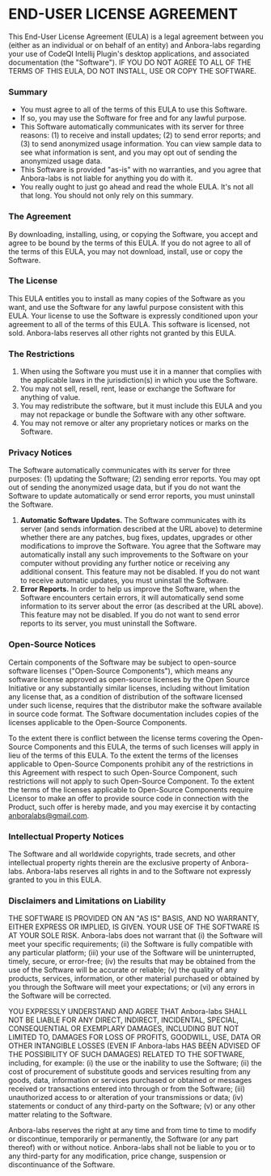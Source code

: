 # END-USER LICENSE AGREEMENT

This End-User License Agreement (EULA) is a legal agreement between you (either as an individual or on behalf of an entity) and Anbora-labs regarding your use of CodeQl Intellij Plugin's desktop applications, and associated documentation (the "Software"). IF YOU DO NOT AGREE TO ALL OF THE TERMS OF THIS EULA, DO NOT INSTALL, USE OR COPY THE SOFTWARE.

### Summary

-	You must agree to all of the terms of this EULA to use this Software.
-	If so, you may use the Software for free and for any lawful purpose.
-	This Software automatically communicates with its server for three reasons: (1) to receive and install updates; (2) to send error reports; and (3) to send anonymized usage information. You can view sample data to see what information is sent, and you may opt out of sending the anonymized usage data.
-	This Software is provided "as-is" with no warranties, and you agree that Anbora-labs is not liable for anything you do with it.
-	You really ought to just go ahead and read the whole EULA. It's not all that long. You should not only rely on this summary.

### The Agreement

By downloading, installing, using, or copying the Software, you accept and agree to be bound by the terms of this EULA. If you do not agree to all of the terms of this EULA, you may not download, install, use or copy the Software.

### The License

This EULA entitles you to install as many copies of the Software as you want, and use the Software for any lawful purpose consistent with this EULA. Your license to use the Software is expressly conditioned upon your agreement to all of the terms of this EULA. This software is licensed, not sold. Anbora-labs reserves all other rights not granted by this EULA.

### The Restrictions

1. When using the Software you must use it in a manner that complies with the applicable laws in the jurisdiction(s) in which you use the Software.
2. You may not sell, resell, rent, lease or exchange the Software for anything of value.
3. You may redistribute the software, but it must include this EULA and you may not repackage or bundle the Software with any other software.
4. You may not remove or alter any proprietary notices or marks on the Software.

### Privacy Notices

The Software automatically communicates with its server for three purposes: (1) updating the Software; (2) sending error reports. You may opt out of sending the anonymized usage data, but if you do not want the Software to update automatically or send error reports, you must uninstall the Software.

1. **Automatic Software Updates.** The Software communicates with its server (and sends information described at the URL above) to determine whether there are any patches, bug fixes, updates, upgrades or other modifications to improve the Software. You agree that the Software may automatically install any such improvements to the Software on your computer without providing any further notice or receiving any additional consent. This feature may not be disabled. If you do not want to receive automatic updates, you must uninstall the Software.
2. **Error Reports.** In order to help us improve the Software, when the Software encounters certain errors, it will automatically send some information to its server about the error (as described at the URL above). This feature may not be disabled. If you do not want to send error reports to its server, you must uninstall the Software.

### Open-Source Notices

Certain components of the Software may be subject to open-source software licenses ("Open-Source Components"), which means any software license approved as open-source licenses by the Open Source Initiative or any substantially similar licenses, including without limitation any license that, as a condition of distribution of the software licensed under such license, requires that the distributor make the software available in source code format. The Software documentation includes copies of the licenses applicable to the Open-Source Components.

To the extent there is conflict between the license terms covering the Open-Source Components and this EULA, the terms of such licenses will apply in lieu of the terms of this EULA. To the extent the terms of the licenses applicable to Open-Source Components prohibit any of the restrictions in this Agreement with respect to such Open-Source Component, such restrictions will not apply to such Open-Source Component. To the extent the terms of the licenses applicable to Open-Source Components require Licensor to make an offer to provide source code in connection with the Product, such offer is hereby made, and you may exercise it by contacting anboralabs@gmail.com.

### Intellectual Property Notices

The Software and all worldwide copyrights, trade secrets, and other intellectual property rights therein are the exclusive property of Anbora-labs. Anbora-labs reserves all rights in and to the Software not expressly granted to you in this EULA.

### Disclaimers and Limitations on Liability

THE SOFTWARE IS PROVIDED ON AN "AS IS" BASIS, AND NO WARRANTY, EITHER EXPRESS OR IMPLIED, IS GIVEN. YOUR USE OF THE SOFTWARE IS AT YOUR SOLE RISK. Anbora-labs does not warrant that (i) the Software will meet your specific requirements; (ii) the Software is fully compatible with any particular platform; (iii) your use of the Software will be uninterrupted, timely, secure, or error-free; (iv) the results that may be obtained from the use of the Software will be accurate or reliable; (v) the quality of any products, services, information, or other material purchased or obtained by you through the Software will meet your expectations; or (vi) any errors in the Software will be corrected.

YOU EXPRESSLY UNDERSTAND AND AGREE THAT Anbora-labs SHALL NOT BE LIABLE FOR ANY DIRECT, INDIRECT, INCIDENTAL, SPECIAL, CONSEQUENTIAL OR EXEMPLARY DAMAGES, INCLUDING BUT NOT LIMITED TO, DAMAGES FOR LOSS OF PROFITS, GOODWILL, USE, DATA OR OTHER INTANGIBLE LOSSES (EVEN IF Anbora-labs HAS BEEN ADVISED OF THE POSSIBILITY OF SUCH DAMAGES) RELATED TO THE SOFTWARE, including, for example: (i) the use or the inability to use the Software; (ii) the cost of procurement of substitute goods and services resulting from any goods, data, information or services purchased or obtained or messages received or transactions entered into through or from the Software; (iii) unauthorized access to or alteration of your transmissions or data; (iv) statements or conduct of any third-party on the Software; (v) or any other matter relating to the Software.

Anbora-labs reserves the right at any time and from time to time to modify or discontinue, temporarily or permanently, the Software (or any part thereof) with or without notice. Anbora-labs shall not be liable to you or to any third-party for any modification, price change, suspension or discontinuance of the Software.
